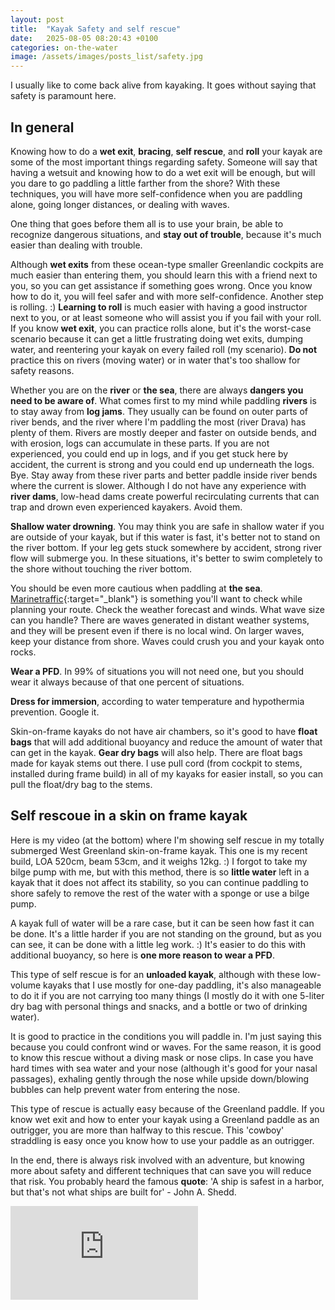 ```yaml
---
layout: post
title:  "Kayak Safety and self rescue"
date:   2025-08-05 08:20:43 +0100
categories: on-the-water
image: /assets/images/posts_list/safety.jpg
---
```

I usually like to come back alive from kayaking. It goes without saying that safety is paramount here. 

## In general

Knowing how to do a <strong>wet exit</strong>, <strong>bracing</strong>, <strong>self rescue</strong>, and <strong>roll</strong> your kayak are some of the most important things regarding safety.
Someone will say that having a wetsuit and knowing how to do a wet exit will be enough, but will you dare to go paddling a little farther from the shore?
With these techniques, you will have more self-confidence when you are paddling alone, going longer distances, or dealing with waves.

One thing that goes before them all is to use your brain, be able to recognize dangerous situations, and <strong>stay out of trouble</strong>, because it's much easier than dealing with trouble.

Although <strong>wet exits</strong> from these ocean-type smaller Greenlandic cockpits are much easier than entering them, you should learn this with a friend next to you, so you can get assistance if something goes wrong. Once you know how to do it, you will feel safer and with more self-confidence. Another step is rolling. :)
<strong>Learning to roll</strong> is much easier with having a good instructor next to you, or at least someone who will assist you if you fail with your roll. If you know <strong>wet exit</strong>, you can practice rolls alone, but it's the worst-case scenario because it can get a little frustrating doing wet exits, dumping water, and reentering your kayak on every failed roll (my scenario).
<strong>Do not</strong> practice this on rivers (moving water) or in water that's too shallow for safety reasons.

Whether you are on the <strong>river</strong> or <strong>the sea</strong>, there are always <strong>dangers you need to be aware of</strong>.
What comes first to my mind while paddling <strong>rivers</strong> is to stay away from <strong>log jams</strong>. They usually can be found on outer parts of river bends, and the river where I'm paddling the most (river Drava) has plenty of them. Rivers are mostly deeper and faster on outside bends, and with erosion, logs can accumulate in these parts. If you are not experienced, you could end up in logs, and if you get stuck here by accident, the current is strong and you could end up underneath the logs. Bye. Stay away from these river parts and better paddle inside river bends where the current is slower.
Although I do not have any experience with <strong>river dams</strong>, low-head dams create powerful recirculating currents that can trap and drown even experienced kayakers. Avoid them.

<strong>Shallow water drowning</strong>. You may think you are safe in shallow water if you are outside of your kayak, but if this water is fast, it's better not to stand on the river bottom. If your leg gets stuck somewhere by accident, strong river flow will submerge you. In these situations, it's better to swim completely to the shore without touching the river bottom.

You should be even more cautious when paddling at <strong>the sea</strong>.
[Marinetraffic](https://www.marinetraffic.com/en/ais/home/centerx:2.7/centery:51.2/zoom:6&ved=2ahUKEwii7KTi4PCOAxXQ-gIHHXhQH8UQFnoECA4QAQ&usg=AOvVaw2i6ChbO7fNN2SWpmRP4Hcr){:target="_blank"} is something you'll want to check while planning your route. 
Check the weather forecast and winds. What wave size can you handle? There are waves generated in distant weather systems, and they will be present even if there is no local wind.
On larger waves, keep your distance from shore. Waves could crush you and your kayak onto rocks.

<strong>Wear a PFD</strong>. In 99% of situations you will not need one, but you should wear it always because of that one percent of situations.

<strong>Dress for immersion</strong>, according to water temperature and hypothermia prevention. Google it.

Skin-on-frame kayaks do not have air chambers, so it's good to have <strong>float bags</strong> that will add additional buoyancy and reduce the amount of water that can get in the kayak.
<strong>Gear dry bags</strong> will also help. There are float bags made for kayak stems out there. I use pull cord (from cockpit to stems, installed during frame build) in all of my kayaks for easier install, so you can pull the float/dry bag to the stems.

## Self rescoue in a skin on frame kayak

Here is my video (at the bottom) where I'm showing self rescue in my totally submerged West Greenland skin-on-frame kayak. This one is my recent build, LOA 520cm, beam 53cm, and it weighs 12kg. :)
I forgot to take my bilge pump with me, but with this method, there is so <strong>little water</strong> left in a kayak that it does not affect its stability, so you can continue paddling to shore safely to remove the rest of the water with a sponge or use a bilge pump.

A kayak full of water will be a rare case, but it can be seen how fast it can be done. It's a little harder if you are not standing on the ground, but as you can see, it can be done with a little leg work. :) It's easier to do this with additional buoyancy, so here is <strong>one more reason to wear a PFD</strong>.

This type of self rescue is for an <strong>unloaded kayak</strong>, although with these low-volume kayaks that I use mostly for one-day paddling, it's also manageable to do it if you are not carrying too many things (I mostly do it with one 5-liter dry bag with personal things and snacks, and a bottle or two of drinking water).

It is good to practice in the conditions you will paddle in. I'm just saying this because you could confront wind or waves. For the same reason, it is good to know this rescue without a diving mask or nose clips. In case you have hard times with sea water and your nose (although it's good for your nasal passages), exhaling gently through the nose while upside down/blowing bubbles can help prevent water from entering the nose.

This type of rescue is actually easy because of the Greenland paddle. If you know wet exit and how to enter your kayak using a Greenland paddle as an outrigger, you are more than halfway to this rescue. This 'cowboy' straddling is easy once you know how to use your paddle as an outrigger.

In the end, there is always risk involved with an adventure, but knowing more about safety and different techniques that can save you will reduce that risk.
You probably heard the famous <strong>quote</strong>: 'A ship is safest in a harbor, but that's not what ships are built for' - John A. Shedd.

<div class="iframe">
    <div class="iframe-wrapper">
        <iframe src="https://www.youtube.com/embed/RgdYQnMf4vI" frameborder="0" allowfullscreen></iframe>
    </div>
</div>